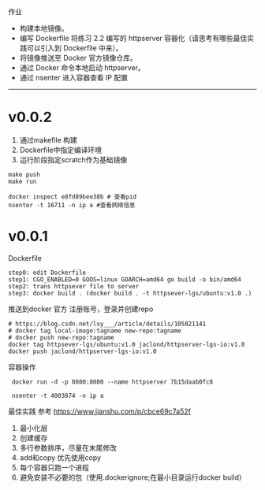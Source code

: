 作业
- 构建本地镜像。
- 编写 Dockerfile 将练习 2.2 编写的 httpserver 容器化（请思考有哪些最佳实践可以引入到 Dockerfile 中来）。
- 将镜像推送至 Docker 官方镜像仓库。
- 通过 Docker 命令本地启动 httpserver。
- 通过 nsenter 进入容器查看 IP 配置

---
# v0.0.2
1. 通过makefile 构建
2. Dockerfile中指定编译环境
3. 运行阶段指定scratch作为基础镜像
```cgo
make push
make run

docker inspect e8fd89bee38b # 查看pid
nsenter -t 16711 -n ip a #查看网络信息
```

# v0.0.1
Dockerfile
```cgo
step0: edit Dockerfile
step1: CGO_ENABLED=0 GOOS=linux GOARCH=amd64 go build -o bin/amd64 
step2: trans httpsever file to server
step3: docker build . (docker build . -t httpsever-lgs/ubuntu:v1.0 .)
```

推送到docker 官方
注册账号，登录并创建repo
```cgo
# https://blog.csdn.net/lxy___/article/details/105821141
# docker tag local-image:tagname new-repo:tagname
# docker push new-repo:tagname
docker tag httpsever-lgs/ubuntu:v1.0 jaclond/httpserver-lgs-io:v1.0
docker push jaclond/httpserver-lgs-io:v1.0
```

容器操作
```cgo
 docker run -d -p 8080:8080 --name httpserver 7b15daab0fc8
 
 nsenter -t 4003874 -n ip a
```

最佳实践
参考 https://www.jianshu.com/p/cbce69c7a52f
1. 最小化层
2. 创建缓存
3. 多行参数排序，尽量在末尾修改
4. add和copy 优先使用copy
5. 每个容器只跑一个进程
6. 避免安装不必要的包（使用.dockerignore;在最小目录运行docker build）
